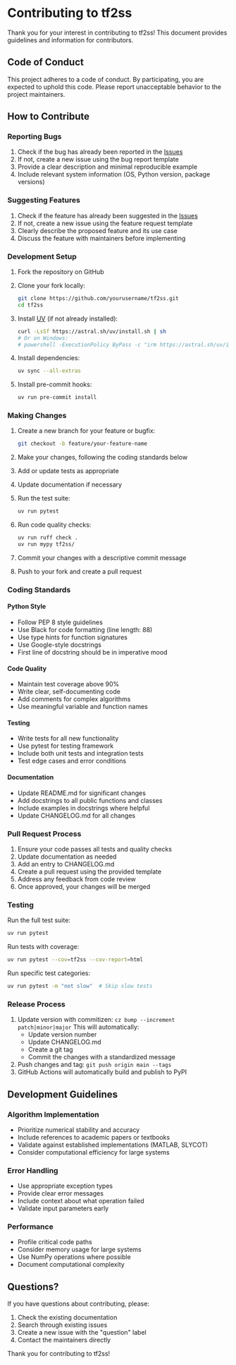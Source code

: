 # Contributing to tf2ss

Thank you for your interest in contributing to tf2ss! This document provides guidelines and information for contributors.

## Code of Conduct

This project adheres to a code of conduct. By participating, you are expected to uphold this code. Please report unacceptable behavior to the project maintainers.

## How to Contribute

### Reporting Bugs

1. Check if the bug has already been reported in the [Issues](https://github.com/MarekWadinger/tf2ss/issues)
2. If not, create a new issue using the bug report template
3. Provide a clear description and minimal reproducible example
4. Include relevant system information (OS, Python version, package versions)

### Suggesting Features

1. Check if the feature has already been suggested in the [Issues](https://github.com/MarekWadinger/tf2ss/issues)
2. If not, create a new issue using the feature request template
3. Clearly describe the proposed feature and its use case
4. Discuss the feature with maintainers before implementing

### Development Setup

1. Fork the repository on GitHub
2. Clone your fork locally:

   ```bash
   git clone https://github.com/yourusername/tf2ss.git
   cd tf2ss
   ```

3. Install [UV](https://docs.astral.sh/uv/) (if not already installed):

   ```bash
   curl -LsSf https://astral.sh/uv/install.sh | sh
   # Or on Windows:
   # powershell -ExecutionPolicy ByPass -c "irm https://astral.sh/uv/install.ps1 | iex"
   ```

4. Install dependencies:

   ```bash
   uv sync --all-extras
   ```

5. Install pre-commit hooks:

   ```bash
   uv run pre-commit install
   ```

### Making Changes

1. Create a new branch for your feature or bugfix:

   ```bash
   git checkout -b feature/your-feature-name
   ```

2. Make your changes, following the coding standards below
3. Add or update tests as appropriate
4. Update documentation if necessary
5. Run the test suite:

   ```bash
   uv run pytest
   ```

6. Run code quality checks:

   ```bash
   uv run ruff check .
   uv run mypy tf2ss/
   ```

7. Commit your changes with a descriptive commit message
8. Push to your fork and create a pull request

### Coding Standards

#### Python Style

- Follow PEP 8 style guidelines
- Use Black for code formatting (line length: 88)
- Use type hints for function signatures
- Use Google-style docstrings
- First line of docstring should be in imperative mood

#### Code Quality

- Maintain test coverage above 90%
- Write clear, self-documenting code
- Add comments for complex algorithms
- Use meaningful variable and function names

#### Testing

- Write tests for all new functionality
- Use pytest for testing framework
- Include both unit tests and integration tests
- Test edge cases and error conditions

#### Documentation

- Update README.md for significant changes
- Add docstrings to all public functions and classes
- Include examples in docstrings where helpful
- Update CHANGELOG.md for all changes

### Pull Request Process

1. Ensure your code passes all tests and quality checks
2. Update documentation as needed
3. Add an entry to CHANGELOG.md
4. Create a pull request using the provided template
5. Address any feedback from code review
6. Once approved, your changes will be merged

### Testing

Run the full test suite:

```bash
uv run pytest
```

Run tests with coverage:

```bash
uv run pytest --cov=tf2ss --cov-report=html
```

Run specific test categories:

```bash
uv run pytest -m "not slow"  # Skip slow tests
```

### Release Process

1. Update version with commitizen: `cz bump --increment patch|minor|major`
   This will automatically:
   - Update version number
   - Update CHANGELOG.md
   - Create a git tag
   - Commit the changes with a standardized message
2. Push changes and tag: `git push origin main --tags`
3. GitHub Actions will automatically build and publish to PyPI

## Development Guidelines

### Algorithm Implementation

- Prioritize numerical stability and accuracy
- Include references to academic papers or textbooks
- Validate against established implementations (MATLAB, SLYCOT)
- Consider computational efficiency for large systems

### Error Handling

- Use appropriate exception types
- Provide clear error messages
- Include context about what operation failed
- Validate input parameters early

### Performance

- Profile critical code paths
- Consider memory usage for large systems
- Use NumPy operations where possible
- Document computational complexity

## Questions?

If you have questions about contributing, please:

1. Check the existing documentation
2. Search through existing issues
3. Create a new issue with the "question" label
4. Contact the maintainers directly

Thank you for contributing to tf2ss!
